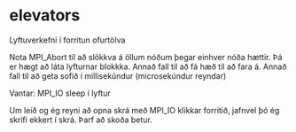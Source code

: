 elevators
=========

Lyftuverkefni í forritun ofurtölva


Nota MPI_Abort til að slökkva á öllum nóðum þegar einhver nóða hættir. Þá er hægt að láta lyfturnar blokkka.
Annað fall til að fá hæð til að fara á.
Annað fall til að geta sofið í millisekúndur (microsekúndur reyndar)

Vantar:
MPI_IO
sleep í lyftur


Um leið og ég reyni að opna skrá með MPI_IO klikkar forritið, jafnvel þó ég skrifi ekkert í skrá. Þarf að skoða betur.
